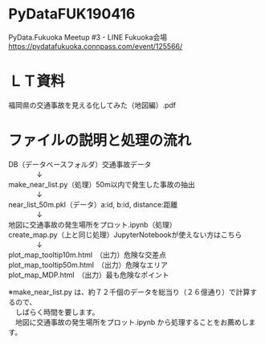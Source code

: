 # PyDataFUK190416
PyData.Fukuoka Meetup #3 - LINE Fukuoka会場
https://pydatafukuoka.connpass.com/event/125566/

# ＬＴ資料
福岡県の交通事故を見える化してみた（地図編）.pdf

# ファイルの説明と処理の流れ
DB（データベースフォルダ）交通事故データ<BR>
　　　　↓<BR>
make_near_list.py（処理）50m以内で発生した事故の抽出<BR>
　　　　↓<BR>
near_list_50m.pkl（データ）a:id, b:id, distance:距離<BR>
　　　　↓<BR>
地図に交通事故の発生場所をプロット.ipynb（処理）<BR>
create_map.py（上と同じ処理）JupyterNotebookが使えない方はこちら<BR>
　　　　↓<BR>
plot_map_tooltip10m.html　（出力）危険な交差点<BR>
plot_map_tooltip50m.html　（出力）危険なエリア<BR>
plot_map_MDP.html　（出力）最も危険なポイント<BR>

※make_near_list.py は、約７２千個のデータを総当り（２６億通り）で計算するので、<BR>
　しばらく時間を要します。<BR>
　地図に交通事故の発生場所をプロット.ipynb から処理することをお薦めします。<BR>

